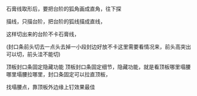 石膏线取形后，要把台阶的狐角画成直角，往下探


描线，只描台阶，把台阶的狐线描成直线，


这样切出来的台阶不卡石膏线，

(封口条前头切去一点头去掉一小段封边好放不卡这里需要看情况来，前头高突出可以切，前头洼不能切)  



顶板封口条固定隐藏功能
顶板封口条固定细节，隐藏功能，就是看顶板哪里塌腰
哪里塌腰拉哪里，封口条固定可以拉直顶板，

找塌腰点，靠顶板外边缘上钉效果最佳






